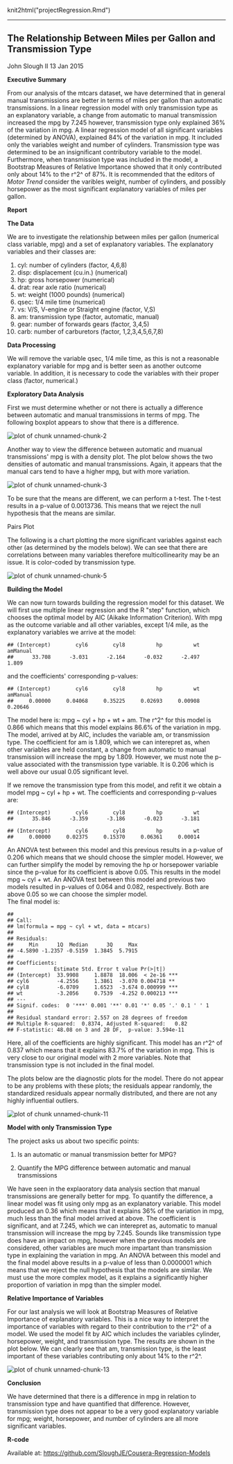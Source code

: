 knit2html("projectRegression.Rmd")

---
**The Relationship Between Miles per Gallon and Transmission Type**
---
John Slough II
13 Jan 2015


**Executive Summary**

From our analysis of the mtcars dataset, we have determined that in general  manual transmissions are better in terms of miles per gallon than automatic transmissions.   In a linear regression model with only transmission type as an explanatory variable, a change from automatic to manual transmission increased the mpg by 7.245 however, transmission type only explained 36% of the variation in mpg.  A linear regression model of all significant variables (determined by ANOVA), explained 84% of the variation in mpg. It included only the variables weight and number of cylinders.  Transmission type was determined to be an insignificant contributory variable to the model.  Furthermore, when transmission type was included in the model, a Bootstrap Measures of Relative Importance showed that it only contributed only about 14% to the r^2^ of 87%.  It is recommended that the editors of *Motor Trend* consider the varibles weight, number of cylinders, and possibly horsepower as the most significant explanatory variables of miles per gallon.

**Report**


**The Data**

We are to investigate the relationship between miles per gallon (numerical class variable, mpg) and a set of explanatory variables.  The explanatory variables and their classes are:

1. cyl: number of cylinders (factor, 4,6,8)
2. disp: displacement (cu.in.) (numerical)
3. hp: gross horsepower (numerical)
4. drat: rear axle ratio (numerical)
5. wt: weight (1000 pounds) (numerical)
6. qsec: 1/4 mile time (numerical)
7. vs: V/S, V-engine or Straight engine (factor, V,S)
8. am: transmission type (factor, automatic, manual)
9. gear: number of forwards gears (factor, 3,4,5)
10. carb: number of carburetors (factor, 1,2,3,4,5,6,7,8)

**Data Processing**

We will remove the variable qsec, 1/4 mile time, as this is not a reasonable explanatory variable for mpg and is better seen as another outcome variable. In addition, it is necessary to code the variables with their proper class (factor, numerical.)

**Exploratory Data Analysis**

First we must determine whether or not there is actually a difference between automatic and manual transmissions in terms of mpg.  The following boxplot appears to show that there is a difference.  

![plot of chunk unnamed-chunk-2](figure/unnamed-chunk-2-1.png) 


Another way to view the difference between automatic and muanual transmissions' mpg is with a density plot.  The plot below shows the two densities of automatic and manual transmissions.  Again, it appears that the manual cars tend to have a higher mpg, but with more variation.



![plot of chunk unnamed-chunk-3](figure/unnamed-chunk-3-1.png) 



To be sure that the means are different, we can perform a t-test.  The t-test results in a p-value of 0.0013736.  This means that we reject the null hypothesis that the means are similar.

Pairs Plot

The following is a chart plotting the more significant variables against each other (as determined by the models below).  We can see that there are correlations between many variables therefore multicollinearity may be an issue.  It is color-coded by transmission type.  

![plot of chunk unnamed-chunk-5](figure/unnamed-chunk-5-1.png) 

**Building the Model**

We can now turn towards building the regression model for this dataset.  We will first use multiple linear regression and the R "step" function, which chooses the optimal model by AIC (Aikake Information Criterion).  With mpg as the outcome variable and all other variables, except 1/4 mile, as the explanatory variables we arrive at the model:



```
## (Intercept)        cyl6        cyl8          hp          wt    amManual 
##      33.708      -3.031      -2.164      -0.032      -2.497       1.809
```

and the coefficients' corresponding p-values:

```
## (Intercept)        cyl6        cyl8          hp          wt    amManual 
##     0.00000     0.04068     0.35225     0.02693     0.00908     0.20646
```

The model here is: mpg ~ cyl + hp + wt + am.
The r^2^ for this model is 0.866 which means that this model explains 86.6% of the variation in mpg.  The model, arrived at by AIC, includes the variable am, or transmission type. The coefficient for am is 1.809, which we can interepret as, when other variables are held constant, a change from automatic to manual transmission will increase the mpg by 1.809.  However, we must note the p-value associated with the transmission type variable.  It is 0.206 which is well above our usual 0.05 significant level.   

If we remove the transmission type from this model, and refit it we obtain a model mpg ~ cyl + hp + wt.  The coefficients and corresponding p-values are: 

```
## (Intercept)        cyl6        cyl8          hp          wt 
##      35.846      -3.359      -3.186      -0.023      -3.181
```

```
## (Intercept)        cyl6        cyl8          hp          wt 
##     0.00000     0.02375     0.15370     0.06361     0.00014
```

An ANOVA test between this model and this previous results in a p-value of 0.206 which means that we should choose the simpler model.  However, we can further simplify the model by removing the hp or horsepower variable since the p-value for its coefficient is above 0.05. This results in the model mpg ~ cyl + wt.  An ANOVA test between this model and previous two models resulted in p-values of 0.064 and 0.082, respectively.  Both are above 0.05 so we can choose the simpler model.  
The final model is:

```
## 
## Call:
## lm(formula = mpg ~ cyl + wt, data = mtcars)
## 
## Residuals:
##     Min      1Q  Median      3Q     Max 
## -4.5890 -1.2357 -0.5159  1.3845  5.7915 
## 
## Coefficients:
##             Estimate Std. Error t value Pr(>|t|)    
## (Intercept)  33.9908     1.8878  18.006  < 2e-16 ***
## cyl6         -4.2556     1.3861  -3.070 0.004718 ** 
## cyl8         -6.0709     1.6523  -3.674 0.000999 ***
## wt           -3.2056     0.7539  -4.252 0.000213 ***
## ---
## Signif. codes:  0 '***' 0.001 '**' 0.01 '*' 0.05 '.' 0.1 ' ' 1
## 
## Residual standard error: 2.557 on 28 degrees of freedom
## Multiple R-squared:  0.8374,	Adjusted R-squared:   0.82 
## F-statistic: 48.08 on 3 and 28 DF,  p-value: 3.594e-11
```
Here, all of the coefficients are highly significant.  This model has an r^2^ of 0.837 which means that it explains 83.7% of the variation in mpg.  This is very close to our original model with 2 more variables.  Note that transmission type is not included in the final model.

The plots below are the diagnostic plots for the model.  There do not appear to be any problems with these plots; the residuals appear randomly, the standardized residuals appear normally distributed, and there are not any highly influential outliers. 


![plot of chunk unnamed-chunk-11](figure/unnamed-chunk-11-1.png) 


**Model with only Transmission Type**


The project asks us about two specific points: 

1. Is an automatic or manual transmission better for MPG?

2. Quantify the MPG difference between automatic and manual transmissions

We have seen in the explaoratory data analysis section that manual transmissions are generally better for mpg.  To quantify the difference, a linear model was fit using only mpg as an explanatory variable.  This model produced an 0.36 which means that it explains 36% of the variation in mpg, much less than the final model arrived at above.  The coefficient is significant, and at 7.245, which we can interepret as, automatic to manual transmission will increase the mpg by 7.245.  Sounds like transmission type does have an impact on mpg, however when the previous models are considered, other variables are much more impartant than transmission type in explaining the variation in mpg. An ANOVA between this model and the final model above results in a p-value of less than 0.0000001 which means that we reject the null hypothesis that the models are similar.  We must use the more complex model, as it explains a significantly higher proportion of variation in mpg than the simpler model.  

**Relative Importance of Variables**

For our last analysis we will look at Bootstrap Measures of Relative Importance of explanatory variables.  This is a nice way to interpret the importance of variables with regard to their contribution to the r^2^ of a model. We used the model fit by AIC which includes the variables cylinder, horsepower, weight, and transmission type. The results are shown in the plot below.  We can clearly see that am, transmission type, is the least important of these variables contributing only about 14% to the r^2^.  

![plot of chunk unnamed-chunk-13](figure/unnamed-chunk-13-1.png) 


**Conclusion**

We have determined that there is a difference in mpg in relation to transmission type and have quantified that difference. However, transmission type does not appear to be a very good explanatory variable for mpg; weight, horsepower, and number of cylinders are all more significant variables.  

**R-code**

Available at: https://github.com/SloughJE/Cousera-Regression-Models
